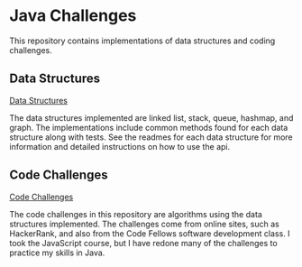 # Java Challenges
This repository contains implementations of data structures and coding challenges.

## Data Structures
[Data Structures](https://github.com/BrookeHeck/java-challenges/tree/main/src/dataStructures)

The data structures implemented are linked list, stack, queue, hashmap, and graph. 
The implementations include common methods found for each data structure along with tests.
See the readmes for each data structure for more information and detailed instructions on how to use the api.


## Code Challenges
[Code Challenges]()

The code challenges in this repository are algorithms using the data structures implemented.
The challenges come from online sites, such as HackerRank, and also from the Code Fellows software development class.
I took the JavaScript course, but I have redone many of the challenges to practice my skills in Java.